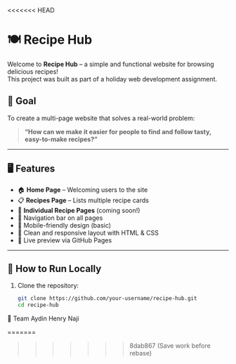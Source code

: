 <<<<<<< HEAD
# 🍽️ Recipe Hub

Welcome to **Recipe Hub** – a simple and functional website for browsing delicious recipes!  
This project was built as part of a holiday web development assignment.

## 🌟 Goal

To create a multi-page website that solves a real-world problem:  
> **“How can we make it easier for people to find and follow tasty, easy-to-make recipes?”**

---

## 🖥️ Features

- 🏠 **Home Page** – Welcoming users to the site
- 📋 **Recipes Page** – Lists multiple recipe cards
- 🍝 **Individual Recipe Pages** (coming soon!)
- 🧭 Navigation bar on all pages
- 📱 Mobile-friendly design (basic)
- 🎨 Clean and responsive layout with HTML & CSS
- 🚀 Live preview via GitHub Pages

---

## 🚀 How to Run Locally

1. Clone the repository:
   ```bash
   git clone https://github.com/your-username/recipe-hub.git
   cd recipe-hub
👥 Team
Aydin     Henry     Naji

=======
>>>>>>> 8dab867 (Save work before rebase)
